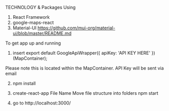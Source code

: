 TECHNOLOGY & Packages Using
1) React Framework
2) google-maps-react
3) Material-UI https://github.com/mui-org/material-ui/blob/master/README.md

To get app up and running

1) insert export default GoogleApiWrapper({
    apiKey: 'API KEY HERE'
})(MapContainer);

Please note this is located within the MapContainer. API Key will be sent via email

2) npm install

3) create-react-app File Name
   Move file structure into folders
   npm start
4) go to http://localhost:3000/


